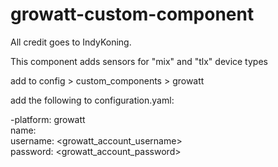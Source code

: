 # growatt-custom-component

All credit goes to IndyKoning.

This component adds sensors for "mix" and "tlx" device types

add to config > custom_components > growatt

add the following to configuration.yaml:

-platform: growatt</br>
  name: <name> </br> 
  username: <growatt_account_username></br>
  password: <growatt_account_password></br>
